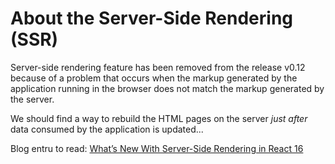 # About the Server-Side Rendering (SSR)

Server-side rendering feature has been removed from the release v0.12 because of a problem that occurs when the markup generated by the application running in the browser does not match the markup generated by the server.

We should find a way to rebuild the HTML pages on the server _just after_ data consumed by the application is updated...

Blog entru to read: [What’s New With Server-Side Rendering in React 16](https://hackernoon.com/whats-new-with-server-side-rendering-in-react-16-9b0d78585d67)
